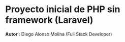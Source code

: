 # Proyecto inicial de PHP sin framework (Laravel)

**Autor** : Diego Alonso Molina  (Full Stack Developer)